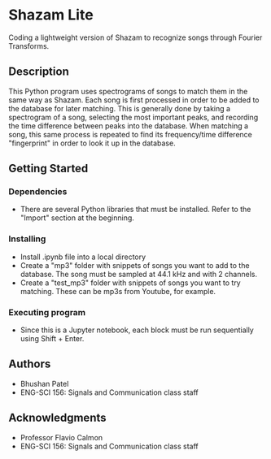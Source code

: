# Shazam Lite

Coding a lightweight version of Shazam to recognize songs through Fourier Transforms.

## Description

This Python program uses spectrograms of songs to match them in the same way as Shazam. Each song is first processed in order to be added to the database for later matching. This is generally done by taking a spectrogram of a song, selecting the most important peaks, and recording the time difference between peaks into the database. When matching a song, this same process is repeated to find its frequency/time difference "fingerprint" in order to look it up in the database. 

## Getting Started

### Dependencies

* There are several Python libraries that must be installed. Refer to the "Import" section at the beginning.

### Installing

* Install .ipynb file into a local directory
* Create a "mp3" folder with snippets of songs you want to add to the database. The song must be sampled at 44.1 kHz and with 2 channels.
* Create a "test_mp3" folder with snippets of songs you want to try matching. These can be mp3s from Youtube, for example.

### Executing program

* Since this is a Jupyter notebook, each block must be run sequentially using Shift + Enter. 

## Authors
* Bhushan Patel
* ENG-SCI 156: Signals and Communication class staff

## Acknowledgments
* Professor Flavio Calmon
* ENG-SCI 156: Signals and Communication class staff
